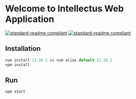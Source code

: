 # Welcome to Intellectus Web Application

[![standard-readme compliant](https://img.shields.io/badge/node-12.18.2-green.svg?logo=node.js)](https://nodejs.org/es/blog/release/v12.18.2/)
[![standard-readme compliant](https://img.shields.io/badge/react-16.13.1-green.svg?logo=react)](https://github.com/facebook/react/)
## Installation
```js
nvm install 12.18.2 && nvm alias default 12.18.2
npm install
```
## Run
```js
npm start
```
